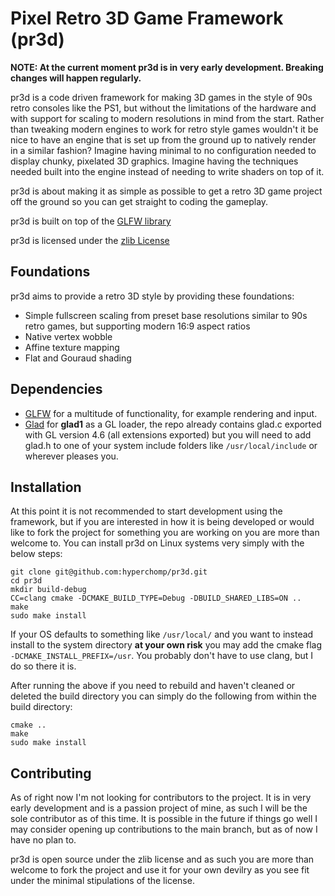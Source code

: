 # Pixel Retro 3D Game Framework (pr3d)

**NOTE: At the current moment pr3d is in very early development. Breaking changes will happen regularly.**

pr3d is a code driven framework for making 3D games in the style of 90s retro consoles like the PS1, but without the limitations of the hardware and with support for scaling to modern resolutions in mind from the start. Rather than tweaking modern engines to work for retro style games wouldn't it be nice to have an engine that is set up from the ground up to natively render in a similar fashion? Imagine having minimal to no configuration needed to display chunky, pixelated 3D graphics. Imagine having the techniques needed built into the engine instead of needing to write shaders on top of it.

pr3d is about making it as simple as possible to get a retro 3D game project off the ground so you can get straight to coding the gameplay.

pr3d is built on top of the [GLFW library](https://github.com/glfw/glfw)

pr3d is licensed under the [zlib License](https://zlib.net/zlib_license.html)

## Foundations

pr3d aims to provide a retro 3D style by providing these foundations:

* Simple fullscreen scaling from preset base resolutions similar to 90s retro games, but supporting modern 16:9 aspect ratios
* Native vertex wobble
* Affine texture mapping
* Flat and Gouraud shading

## Dependencies

* [GLFW](https://github.com/glfw/glfw) for a multitude of functionality, for example rendering and input.
* [Glad](https://github.com/Dav1dde/glad) for **glad1** as a GL loader, the repo already contains glad.c exported with GL version 4.6 (all extensions exported) but you will need to add glad.h to one of your system include folders like `/usr/local/include` or wherever pleases you.

## Installation

At this point it is not recommended to start development using the framework, but if you are interested in how it is being developed or would like to fork the project for something you are working on you are more than welcome to. You can install pr3d on Linux systems very simply with the below steps:

```
git clone git@github.com:hyperchomp/pr3d.git
cd pr3d
mkdir build-debug
CC=clang cmake -DCMAKE_BUILD_TYPE=Debug -DBUILD_SHARED_LIBS=ON ..
make
sudo make install
```

If your OS defaults to something like `/usr/local/` and you want to instead install to the system directory **at your own risk** you may add the cmake flag `-DCMAKE_INSTALL_PREFIX=/usr`. You probably don't have to use clang, but I do so there it is.

After running the above if you need to rebuild and haven't cleaned or deleted the build directory you can simply do the following from within the build directory:

```
cmake ..
make
sudo make install
```

## Contributing

As of right now I'm not looking for contributors to the project. It is in very early development and is a passion project of mine, as such I will be the sole contributor as of this time. It is possible in the future if things go well I may consider opening up contributions to the main branch, but as of now I have no plan to.

pr3d is open source under the zlib license and as such you are more than welcome to fork the project and use it for your own devilry as you see fit under the minimal stipulations of the license.
